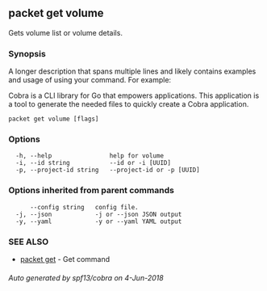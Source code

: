 ## packet get volume

Gets volume list or volume details.

### Synopsis

A longer description that spans multiple lines and likely contains examples
and usage of using your command. For example:

Cobra is a CLI library for Go that empowers applications.
This application is a tool to generate the needed files
to quickly create a Cobra application.

```
packet get volume [flags]
```

### Options

```
  -h, --help                help for volume
  -i, --id string           --id or -i [UUID]
  -p, --project-id string   --project-id or -p [UUID]
```

### Options inherited from parent commands

```
      --config string   config file.
  -j, --json            -j or --json JSON output
  -y, --yaml            -y or --yaml YAML output
```

### SEE ALSO

* [packet get](packet_get.md)	 - Get command

###### Auto generated by spf13/cobra on 4-Jun-2018
